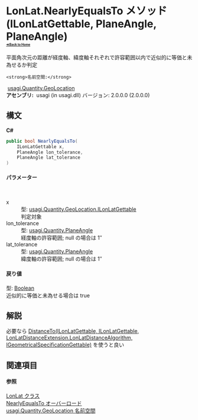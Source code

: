 # LonLat.NearlyEqualsTo メソッド (ILonLatGettable, PlaneAngle, PlaneAngle)<div style="font-size:30%"><a href="https://github.com/usagi/usagi.cs/blob/master/docs/Home.md">≪Back to Home</a></div> 

平面角次元の距離が経度軸、緯度軸それぞれで許容範囲以内で近似的に等価と未為せるか判定


    <strong>名前空間:</strong>
&nbsp;<a href="N_usagi_Quantity_GeoLocation.md">usagi.Quantity.GeoLocation</a><br /><strong>アセンブリ:</strong>
&nbsp;usagi (in usagi.dll) バージョン: 2.0.0.0 (2.0.0.0)

## 構文

**C#**<br />
``` C#
public bool NearlyEqualsTo(
	ILonLatGettable x,
	PlaneAngle lon_tolerance,
	PlaneAngle lat_tolerance
)
```


#### パラメーター
&nbsp;<dl><dt>x</dt><dd>型: <a href="T_usagi_Quantity_GeoLocation_ILonLatGettable.md">usagi.Quantity.GeoLocation.ILonLatGettable</a><br />判定対象</dd><dt>lon_tolerance</dt><dd>型: <a href="T_usagi_Quantity_PlaneAngle.md">usagi.Quantity.PlaneAngle</a><br />経度軸の許容範囲; null の場合は 1″</dd><dt>lat_tolerance</dt><dd>型: <a href="T_usagi_Quantity_PlaneAngle.md">usagi.Quantity.PlaneAngle</a><br />緯度軸の許容範囲; null の場合は 1″</dd></dl>

#### 戻り値
型: <a href="http://msdn2.microsoft.com/ja-jp/library/a28wyd50" target="_blank">Boolean</a><br />近似的に等価と未為せる場合は true

## 解説
必要なら <a href="M_usagi_CivilEngineering_Extension_LonLatDistanceExtension_DistanceTo.md">DistanceTo(ILonLatGettable, ILonLatGettable, LonLatDistanceExtension.LonLatDistanceAlgorithm, IGeometricalSpecificationGettable)</a> を使うと良い

## 関連項目


#### 参照
<a href="T_usagi_Quantity_GeoLocation_LonLat.md">LonLat クラス</a><br /><a href="Overload_usagi_Quantity_GeoLocation_LonLat_NearlyEqualsTo.md">NearlyEqualsTo オーバーロード</a><br /><a href="N_usagi_Quantity_GeoLocation.md">usagi.Quantity.GeoLocation 名前空間</a><br />